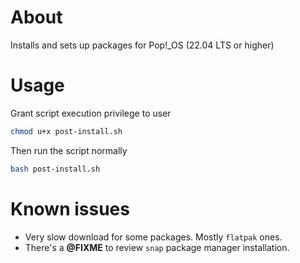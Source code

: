 # About

Installs and sets up packages for Pop!\_OS (22.04 LTS or higher)

# Usage

Grant script execution privilege to user

```bash
chmod u+x post-install.sh
```

Then run the script normally

```bash
bash post-install.sh
```

# Known issues

- Very slow download for some packages. Mostly `flatpak` ones.
- There's a **@FIXME** to review `snap` package manager installation.
